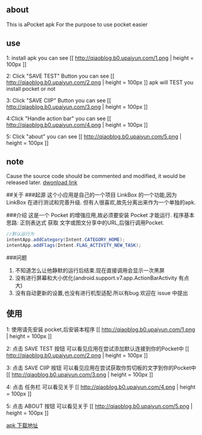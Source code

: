 ## about
This is aPocket apk
For the purpose to use pocket easier

## use
1: install apk 
    you can see [[ http://qiaoblog.b0.upaiyun.com/1.png | height = 100px ]]

2: Click "SAVE TEST" Button
    you can see [[ http://qiaoblog.b0.upaiyun.com/2.png | height = 100px ]]
    apk will TEST you install pocket or not 

3: Click "SAVE ClIP" Button
    you can see [[ http://qiaoblog.b0.upaiyun.com/3.png | height = 100px ]]

4:Click "Handle action bar"
    you can see [[ http://qiaoblog.b0.upaiyun.com/4.png | height = 100px ]]

5: Click "about"
    you can see [[ http://qiaoblog.b0.upaiyun.com/5.png | height = 100px ]]

## note
Cause the source code should be commented and modified, it would be released later.
[dwonload link](http://qiaoblog.b0.upaiyun.com/app-release.apk)

##关于
###起源
这个小应用是自己的一个项目 LinkBox 的一个功能,因为 LinkBox 在进行测试和完善升级.
但有人很喜欢,故先分离出来作为一个单独的apk.

###介绍
这是一个 Pocket 的增强应用,故必须要安装 Pocket 才能运行.
程序基本思路: 正则表达式 获取 文字或图文分享中的URL,后强行调用Pocket.

```java
//默认运行为
intentApp.addCategory(Intent.CATEGORY_HOME);
intentApp.addFlags(Intent.FLAG_ACTIVITY_NEW_TASK);
```

###问题

1. 不知道怎么让他静默的运行后结束.现在直接调用会显示一次黑屏
2. 没有进行屏幕和大小优化(android.support.v7.app.ActionBarActivity 有点大)
3. 没有自动更新的设置,也没有进行机型适配.所以有bug 欢迎在 issue 中提出

## 使用
1: 使用请先安装 pocket,后安装本程序
    [[ http://qiaoblog.b0.upaiyun.com/1.png | height = 100px ]]

2: 点击 SAVE TEST 按钮 
    可以看见应用在尝试添加默认连接到你的Pocket中
    [[ http://qiaoblog.b0.upaiyun.com/2.png | height = 100px ]]
    
3: 点击 SAVE ClIP 按钮 
    可以看见应用在尝试获取你剪切板的文字到你的Pocket中
    [[ http://qiaoblog.b0.upaiyun.com/3.png | height = 100px ]]
    
4: 点击 任务栏
    可以看见关于
    [[ http://qiaoblog.b0.upaiyun.com/4.png | height = 100px ]]
    
5: 点击 ABOUT 按钮 
    可以看见关于
    [[ http://qiaoblog.b0.upaiyun.com/5.png | height = 100px ]]
    
[apk 下载地址](http://qiaoblog.b0.upaiyun.com/app-release.apk)